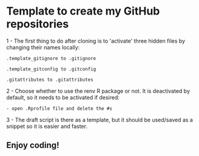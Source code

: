 # Template to create my GitHub repositories

1 - The first thing to do after cloning is to 'activate' three hidden files by changing their names locally:

    .template_gitignore to .gitignore
    
    .template_gitconfig to .gitconfig

    .gitattributes to .gitattributes

2 - Choose whether to use the renv R package or not. It is deactivated by default, so it needs to be activated if desired:

    - open .Rprofile file and delete the #s

3 - The draft script is there as a template, but it should be used/saved as a snippet so it is easier and faster.


## Enjoy coding!
 
